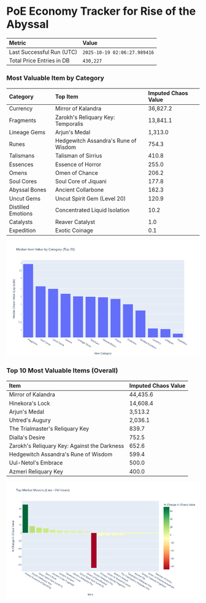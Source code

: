# PoE Economy Tracker for Rise of the Abyssal

<!-- START_MAINTENANCE -->
| Metric | Value |
|:---|:---|
| Last Successful Run (UTC) | `2025-10-19 02:06:27.989416` |
| Total Price Entries in DB | `430,227` |

<!-- END_MAINTENANCE -->

<!-- START_DATAFRAME_DEBUG -->
<!-- END_DATAFRAME_DEBUG -->

<!-- START_CATEGORY_ANALYSIS -->
### Most Valuable Item by Category
| Category | Top Item | Imputed Chaos Value |
| :--- | :--- | :--- |
| Currency | Mirror of Kalandra | 36,827.2 |
| Fragments | Zarokh's Reliquary Key: Temporalis | 13,841.1 |
| Lineage Gems | Arjun's Medal | 1,313.0 |
| Runes | Hedgewitch Assandra's Rune of Wisdom | 754.3 |
| Talismans | Talisman of Sirrius | 410.8 |
| Essences | Essence of Horror | 255.0 |
| Omens | Omen of Chance | 206.2 |
| Soul Cores | Soul Core of Jiquani | 177.8 |
| Abyssal Bones | Ancient Collarbone | 162.3 |
| Uncut Gems | Uncut Spirit Gem (Level 20) | 120.9 |
| Distilled Emotions | Concentrated Liquid Isolation | 10.2 |
| Catalysts | Reaver Catalyst | 1.0 |
| Expedition | Exotic Coinage | 0.1 |


![Category Analysis Chart](charts/category_analysis.png)
<!-- END_ANALYSIS -->

<!-- START_ANALYSIS -->
### Top 10 Most Valuable Items (Overall)
| Item | Imputed Chaos Value |
| :--- | :--- |
| Mirror of Kalandra | 44,435.6 |
| Hinekora's Lock | 14,608.4 |
| Arjun's Medal | 3,513.2 |
| Uhtred's Augury | 2,036.1 |
| The Trialmaster's Reliquary Key | 839.7 |
| Dialla's Desire | 752.5 |
| Zarokh's Reliquary Key: Against the Darkness | 652.6 |
| Hedgewitch Assandra's Rune of Wisdom | 599.4 |
| Uul-Netol's Embrace | 500.0 |
| Azmeri Reliquary Key | 400.0 |


![Market Movers Chart](charts/market_movers.png)
<!-- END_ANALYSIS -->
